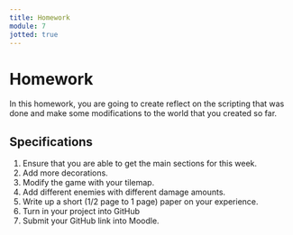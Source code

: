 ```yaml
---
title: Homework
module: 7
jotted: true
---
```


# Homework

In this homework, you are going to create reflect on the scripting that was done and make some modifications to the world that you created so far.

## Specifications

1. Ensure that you are able to get the main sections for this week.
2. Add more decorations.
3. Modify the game with your tilemap.
4. Add different enemies with different damage amounts.
5. Write up a short (1/2 page to 1 page) paper on your experience. 
6. Turn in your project into GitHub
7. Submit your GitHub link into Moodle.

